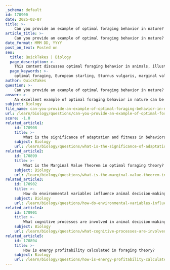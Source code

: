 ```yaml
---
_schema: default
id: 170900
date: 2025-02-07
title: >-
    Can you provide an example of optimal foraging behavior in nature?
article_title: >-
    Can you provide an example of optimal foraging behavior in nature?
date_format: MMM DD, YYYY
post_on_text: Posted on
seo:
  title: QuickTakes | Biology
  page_description: >-
    This content discusses optimal foraging behavior in animals, illustrating concepts through examples like the European starling, black-capped chickadee, and common crow, and explaining strategies that enhance energy gain and efficiency.
  page_keywords: >-
    optimal foraging, European starling, Sturnus vulgaris, marginal value theorem, foraging strategies, energy profitability, food patches, black-capped chickadee, caching behavior, common crow, Corvus caurinus, prey-size selectivity, foraging efficiency, energy gain
author: QuickTakes
question: >-
    Can you provide an example of optimal foraging behavior in nature?
answer: >-
    An excellent example of optimal foraging behavior in nature can be observed in the foraging strategies of the European starling (Sturnus vulgaris). According to the marginal value theorem, starlings optimize their foraging by balancing the time spent traveling to food sources and the time spent handling food once it is found. \n\nWhen starlings are foraging, they will assess the energy profitability of different food patches. If a patch is rich in food, they will spend more time there, but as they deplete the resources, the energy gained per unit of time decreases. The longer the travel time to a new patch, the larger the load they will carry back, as they aim to maximize their net rate of energy gain. This behavior illustrates how starlings make decisions based on the trade-off between search time and handling time, which is a key aspect of optimal foraging theory.\n\nAnother notable example is the black-capped chickadee (Poecile atricapillus), which exhibits caching behavior. These birds store food in various locations to ensure they have energy reserves during times of scarcity. They switch between different food sources based on availability, demonstrating their ability to adapt their foraging strategies to maximize energy intake.\n\nAdditionally, the common crow (Corvus caurinus) foraging on clams provides a clear example of optimal decision rules for prey-size selectivity. Crows will choose clams based on their size and the energy required to open them, optimizing their foraging efficiency.\n\nThese examples highlight how animals utilize optimal foraging strategies to enhance their energy gain while minimizing the costs associated with searching for and handling food.
subject: Biology
file_name: can-you-provide-an-example-of-optimal-foraging-behavior-in-nature.md
url: /learn/biology/questions/can-you-provide-an-example-of-optimal-foraging-behavior-in-nature
score: -1.0
related_article1:
    id: 170908
    title: >-
        What is the significance of adaptation and fitness in behavioral ecology?
    subject: Biology
    url: /learn/biology/questions/what-is-the-significance-of-adaptation-and-fitness-in-behavioral-ecology
related_article2:
    id: 170899
    title: >-
        What is the Marginal Value Theorem in optimal foraging theory?
    subject: Biology
    url: /learn/biology/questions/what-is-the-marginal-value-theorem-in-optimal-foraging-theory
related_article3:
    id: 170902
    title: >-
        How do environmental variables influence animal decision-making?
    subject: Biology
    url: /learn/biology/questions/how-do-environmental-variables-influence-animal-decisionmaking
related_article4:
    id: 170901
    title: >-
        What cognitive processes are involved in animal decision-making?
    subject: Biology
    url: /learn/biology/questions/what-cognitive-processes-are-involved-in-animal-decisionmaking
related_article5:
    id: 170894
    title: >-
        How is energy profitability calculated in foraging theory?
    subject: Biology
    url: /learn/biology/questions/how-is-energy-profitability-calculated-in-foraging-theory
---
```


&nbsp;